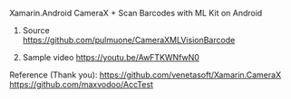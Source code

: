 Xamarin.Android CameraX + Scan Barcodes with ML Kit on Android

1. Source  
https://github.com/pulmuone/CameraXMLVisionBarcode

2. Sample video 
https://youtu.be/AwFTKWNfwN0

Reference (Thank you): 
https://github.com/venetasoft/Xamarin.CameraX
https://github.com/maxvodoo/AccTest
